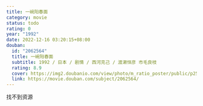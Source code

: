 ```yaml
---
title: 一碗阳春面
category: movie
status: todo
rating: 0
year: "1992"
date: 2022-12-16 03:20:15+08:00
douban:
  id: "2062564"
  title: 一碗阳春面
  subtitle: 1992 / 日本 / 剧情 / 西河克己 / 渡濑恒彦 市毛良枝
  rating: 8.9
  cover: https://img2.doubanio.com/view/photo/m_ratio_poster/public/p2552664022.jpg
  link: https://movie.douban.com/subject/2062564/
---
```


找不到资源
